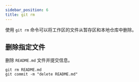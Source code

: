 ```yaml
---
sidebar_position: 6
title: git rm
---
```


使用 `git rm` 命令可以将工作区的文件从暂存区和本地仓库中删除。

## 删除指定文件

删除 `README.md` 文件并提交信息。

```
git rm README.md
git commit -m "delete README.md"
```
